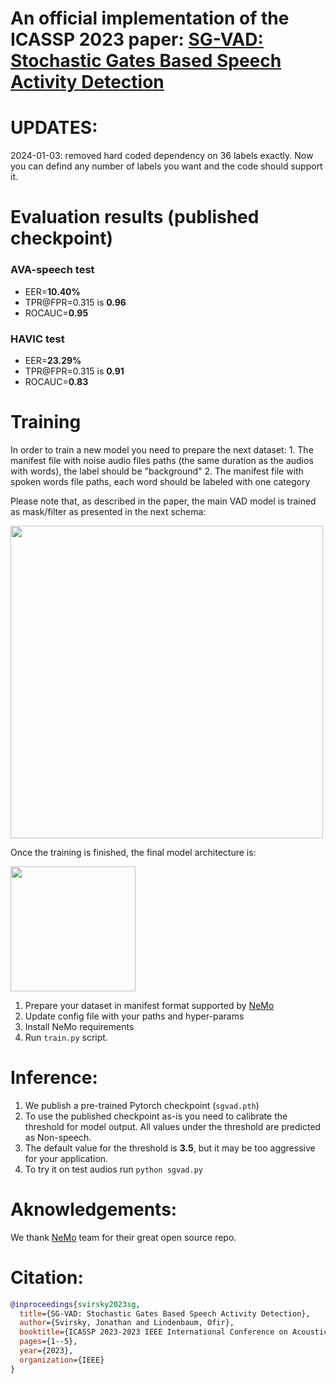 # An official implementation of the ICASSP 2023 paper: [SG-VAD: Stochastic Gates Based Speech Activity Detection](https://ieeexplore.ieee.org/abstract/document/10096938)

# UPDATES:

2024-01-03: removed hard coded dependency on 36 labels exactly. Now you can defind any number of labels you want and the code should support it.


# Evaluation results (published checkpoint)
### AVA-speech test
* EER=**10.40%**
* TPR@FPR=0.315 is **0.96**
* ROCAUC=**0.95**
### HAVIC test
* EER=**23.29%**
* TPR@FPR=0.315 is **0.91**
* ROCAUC=**0.83**


# Training

In order to train a new model you need to prepare the next dataset:
    1. The manifest file with noise audio files paths (the same duration as the audios with words), the label should be "background"
    2. The manifest file with spoken words file paths, each word should be labeled with one category

Please note that, as described in the paper, the main VAD model is trained as mask/filter as presented in the next schema:

<img src="https://github.com/jsvir/vad/blob/main/imgs/train.png" width="500"/>

Once the training is finished, the final model architecture is:

<img src="https://github.com/jsvir/vad/blob/main/imgs/inference.png" width="200"/>



1. Prepare your dataset in manifest format supported by [NeMo](https://github.com/NVIDIA/NeMo)
2. Update config file with your paths and hyper-params
3. Install NeMo requirements
4. Run `train.py` script.

# Inference:
1. We publish a pre-trained Pytorch checkpoint (`sgvad.pth`)
2. To use the published checkpoint as-is you need to calibrate the threshold for model output. All values under the threshold are predicted as Non-speech.
3. The default value for the threshold is **3.5**, but it may be too aggressive for your application.
4. To try it on test audios run `python sgvad.py`


# Aknowledgements:

We thank [NeMo](https://github.com/NVIDIA/NeMo) team for their great open source repo.

# Citation:

```bibtex
@inproceedings{svirsky2023sg,
  title={SG-VAD: Stochastic Gates Based Speech Activity Detection},
  author={Svirsky, Jonathan and Lindenbaum, Ofir},
  booktitle={ICASSP 2023-2023 IEEE International Conference on Acoustics, Speech and Signal Processing (ICASSP)},
  pages={1--5},
  year={2023},
  organization={IEEE}
}
```
